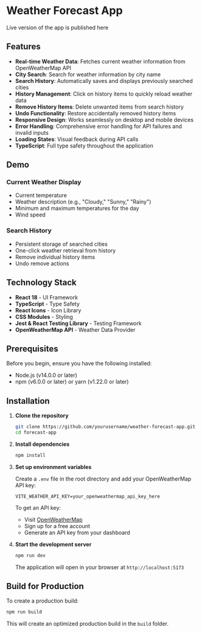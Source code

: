 # Weather Forecast App

Live version of the app is published here 

## Features

- **Real-time Weather Data**: Fetches current weather information from OpenWeatherMap API
- **City Search**: Search for weather information by city name
- **Search History**: Automatically saves and displays previously searched cities
- **History Management**: Click on history items to quickly reload weather data
- **Remove History Items**: Delete unwanted items from search history
- **Undo Functionality**: Restore accidentally removed history items
- **Responsive Design**: Works seamlessly on desktop and mobile devices
- **Error Handling**: Comprehensive error handling for API failures and invalid inputs
- **Loading States**: Visual feedback during API calls
- **TypeScript**: Full type safety throughout the application

## Demo

### Current Weather Display
- Current temperature
- Weather description (e.g., "Cloudy," "Sunny," "Rainy")
- Minimum and maximum temperatures for the day
- Wind speed

### Search History
- Persistent storage of searched cities
- One-click weather retrieval from history
- Remove individual history items
- Undo remove actions

## Technology Stack

- **React 18** - UI Framework
- **TypeScript** - Type Safety
- **React Icons** - Icon Library
- **CSS Modules** - Styling
- **Jest & React Testing Library** - Testing Framework
- **OpenWeatherMap API** - Weather Data Provider

## Prerequisites

Before you begin, ensure you have the following installed:
- Node.js (v14.0.0 or later)
- npm (v6.0.0 or later) or yarn (v1.22.0 or later)

## Installation

1. **Clone the repository**
   ```bash
   git clone https://github.com/yourusername/weather-forecast-app.git
   cd forecast-app
   ```

2. **Install dependencies**
   ```bash
   npm install

3. **Set up environment variables**
   
   Create a `.env` file in the root directory and add your OpenWeatherMap API key:
   ```env
   VITE_WEATHER_API_KEY=your_openweathermap_api_key_here
   ```

   To get an API key:
   - Visit [OpenWeatherMap](https://openweathermap.org/api)
   - Sign up for a free account
   - Generate an API key from your dashboard

4. **Start the development server**
   ```bash
   npm run dev
   ```

   The application will open in your browser at `http://localhost:5173`

## Build for Production

To create a production build:

```bash
npm run build
```

This will create an optimized production build in the `build` folder.
